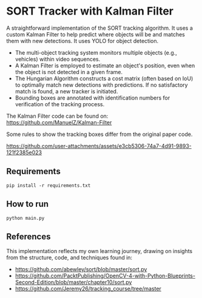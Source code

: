 # SORT Tracker with Kalman Filter

A straightforward implementation of the SORT tracking algorithm. It uses a custom Kalman Filter to help predict where objects will be and matches them with new detections. It uses YOLO for object detection.

- The multi-object tracking system monitors multiple objects (e.g., vehicles) within video sequences.
- A Kalman Filter is employed to estimate an object's position, even when the object is not detected in a given frame.
- The Hungarian Algorithm constructs a cost matrix (often based on IoU) to optimally match new detections with predictions. If no satisfactory match is found, a new tracker is initiated.
- Bounding boxes are annotated with identification numbers for verification of the tracking process.

The Kalman Filter code can be found on: https://github.com/ManuelZ/Kalman-Filter

Some rules to show the tracking boxes differ from the original paper code.


https://github.com/user-attachments/assets/e3cb5306-74a7-4d91-9893-121f2385e023



## Requirements
```
pip install -r requirements.txt
```

## How to run
```
python main.py
```

## References

This implementation reflects my own learning journey, drawing on insights from the structure, code, and techniques found in:
  - https://github.com/abewley/sort/blob/master/sort.py
  - https://github.com/PacktPublishing/OpenCV-4-with-Python-Blueprints-Second-Edition/blob/master/chapter10/sort.py
  - https://github.com/Jeremy26/tracking_course/tree/master